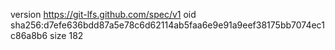 version https://git-lfs.github.com/spec/v1
oid sha256:d7efe636bdd87a5e78c6d62114ab5faa6e9e91a9eef38175bb7074ec1c86a8b6
size 182
